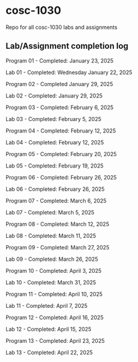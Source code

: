 # cosc-1030
Repo for all cosc-1030 labs and assignments

## Lab/Assignment completion log

Program 01 - Completed: January 23, 2025

Lab 01 - Completed: Wednesday January 22, 2025

Program 02 - Completed January 29, 2025

Lab 02 - Completed: January 29, 2025

Program 03 - Completed: February 6, 2025

Lab 03 - Completed: February 5, 2025

Program 04 - Completed: February 12, 2025

Lab 04 - Completed: February 12, 2025

Program 05 - Completed: February 20, 2025

Lab 05 - Completed: February 19, 2025

Program 06 - Completed: February 26, 2025

Lab 06 - Completed: February 26, 2025

Program 07 - Completed: March 6, 2025

Lab 07 - Completed: March 5, 2025

Program 08 - Completed: March 12, 2025

Lab 08 - Completed: March 11, 2025

Program 09 - Completed: March 27, 2025

Lab 09 - Completed: March 26, 2025

Program 10 - Completed: April 3, 2025

Lab 10 - Completed: March 31, 2025

Program 11 - Completed: April 10, 2025

Lab 11 - Completed: April 7, 2025

Program 12 - Completed: April 16, 2025

Lab 12 - Completed: April 15, 2025

Program 13 - Completed: April 23, 2025

Lab 13 - Completed: April 22, 2025